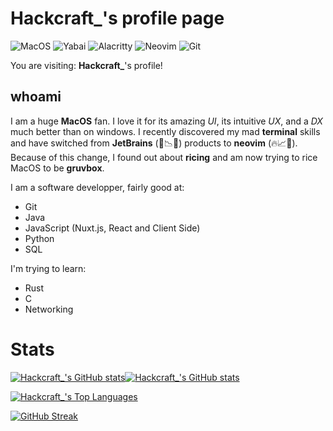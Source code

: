 # Hackcraft_'s profile page

![MacOS](https://img.shields.io/badge/MacOS-8e8e93.svg?style=for-the-badge&logo=apple&logoColor=white)
![Yabai](https://img.shields.io/badge/yabai-white.svg?style=for-the-badge&logo=yabai&logoColor=black)
![Alacritty](https://img.shields.io/badge/Alacritty-000000.svg?style=for-the-badge&logo=alacritty&logoColor=33ff33)
![Neovim](https://img.shields.io/badge/neovim-%252357A143.svg?style=for-the-badge&logo=neovim&logoColor=white)
![Git](https://img.shields.io/badge/Git-f34f29.svg?style=for-the-badge&logo=git&logoColor=white)


You are visiting: **Hackcraft_**'s profile!

## whoami

I am a huge **MacOS** fan. I love it for its amazing _UI_, its intuitive _UX_, and a _DX_ much better than on windows.
I recently discovered my mad **terminal** skills and have switched from **JetBrains** (🤢📉🐌) products to **neovim** (🔥📈🚀).
Because of this change, I found out about **ricing** and am now trying to rice MacOS to be **gruvbox**.

I am a software developper, fairly good at:
- Git
- Java
-  JavaScript (Nuxt.js, React and Client Side)
-  Python
-  SQL

I'm trying to learn:
- Rust
- C
- Networking

# Stats

[![Hackcraft_'s GitHub stats](https://github-readme-stats.vercel.app/api?username=realhackcraft&show_icons=true&include_all_commits=true&theme=dark#gh-dark-mode-only)](https://github.com/anuraghazra/github-readme-stats#gh-dark-mode-only)[![Hackcraft_'s GitHub stats](https://github-readme-stats.vercel.app/api?username=realhackcraft&show_icons=true&include_all_commits=true&theme=light#gh-light-mode-only)](https://github.com/anuraghazra/github-readme-stats#gh-light-mode-only)

[![Hackcraft_'s Top Languages](https://github-readme-stats.vercel.app/api/top-langs/?username=realhackcraft&layout=donut&hide=html)](https://github.com/anuraghazra/github-readme-stats)

[![GitHub Streak](https://streak-stats.demolab.com?user=realhackcraft&hide_border=true&mode=weekly)](https://git.io/streak-stats)
